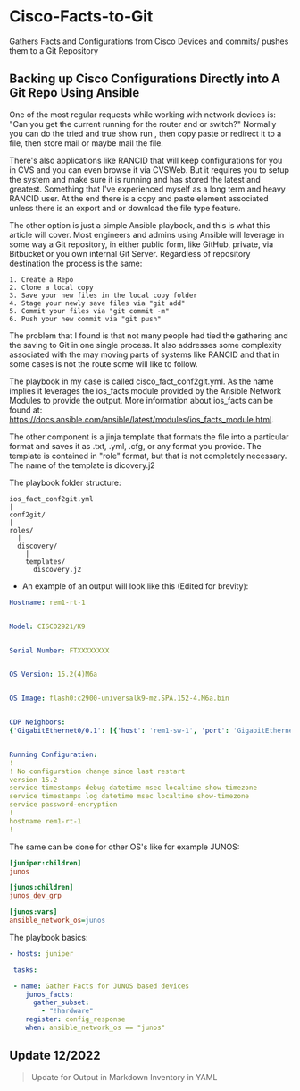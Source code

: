 # Cisco-Facts-to-Git
Gathers Facts and Configurations from Cisco Devices and commits/ pushes them to a Git Repository

## Backing up Cisco Configurations Directly into A Git Repo Using Ansible

One of the most regular requests while working with network devices is: "Can you get the current running for the router and or switch?" Normally you can do the tried and true show run , then copy paste or redirect it to a file, then store mail or maybe mail the file.

There's also applications like RANCID that will keep configurations for you in CVS and you can even browse it via CVSWeb. But it requires you to setup the system and make sure it is running and has stored the latest and greatest. Something that I've experienced myself as a long term and heavy RANCID user. At the end there is a copy and paste element associated unless there is an export and or download the file type feature.

The other option is just a simple Ansible playbook, and this is what this article will cover. Most engineers and admins using Ansible will leverage in some way a Git repository, in either public form, like GitHub, private, via Bitbucket or you own internal Git Server. Regardless of repository destination the process is the same:

    1. Create a Repo
    2. Clone a local copy
    3. Save your new files in the local copy folder
    4. Stage your newly save files via "git add"
    5. Commit your files via "git commit -m"
    6. Push your new commit via "git push"

The problem that I found is that not many people had tied the gathering and the saving to Git in one single process. It also addresses some complexity associated with the may moving parts of systems like RANCID and that in some cases is not the route some will like to follow.

The playbook in my case is called cisco_fact_conf2git.yml. As the name implies it leverages the ios_facts module provided by the Ansible Network Modules to provide the output. More information about ios_facts can be found at: https://docs.ansible.com/ansible/latest/modules/ios_facts_module.html.

The other component is a jinja template that formats the file into a particular format and saves it as .txt, .yml, .cfg, or any format you provide. The template is contained in "role" format, but that is not completely necessary. The name of the template is dicovery.j2

The playbook folder structure:

```
ios_fact_conf2git.yml
|
conf2git/
|
roles/
  |
  discovery/
    |
    templates/
      discovery.j2
```

- An example of an output will look like this (Edited for brevity):

```yml
Hostname: rem1-rt-1


Model: CISCO2921/K9


Serial Number: FTXXXXXXXX


OS Version: 15.2(4)M6a


OS Image: flash0:c2900-universalk9-mz.SPA.152-4.M6a.bin


CDP Neighbors:
{'GigabitEthernet0/0.1': [{'host': 'rem1-sw-1', 'port': 'GigabitEthernet1/0/1'}]}


Running Configuration:
!
! No configuration change since last restart
version 15.2
service timestamps debug datetime msec localtime show-timezone
service timestamps log datetime msec localtime show-timezone
service password-encryption
!
hostname rem1-rt-1
!
```

The same can be done for other OS's like for example JUNOS:

```ini
[juniper:children]
junos

[junos:children]
junos_dev_grp

[junos:vars]
ansible_network_os=junos
```

The playbook basics:

```yml
- hosts: juniper

 tasks:

 - name: Gather Facts for JUNOS based devices
    junos_facts:
      gather_subset:
        - "!hardware"
    register: config_response
    when: ansible_network_os == "junos"
```

## Update 12/2022

> Update for Output in Markdown
> Inventory in YAML
